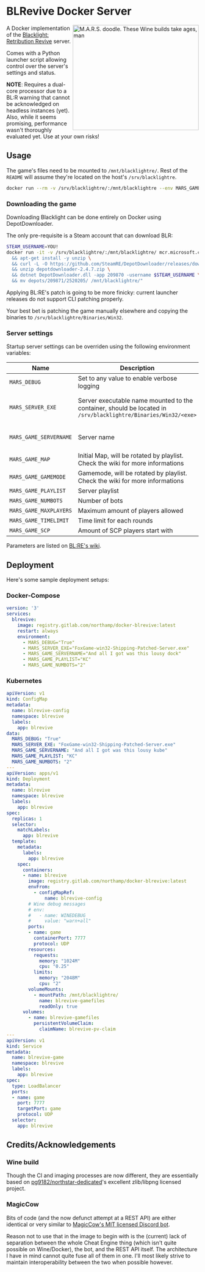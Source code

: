 # BLRevive Docker Server

<!-- markdownlint-disable-next-line MD033 -->
<img title="M.A.R.S. doodle. These Wine builds take ages, man" align="right" height="275" width="330" src="https://gitlab.com/northamp/docker-blrevive/-/raw/master/marsapi.png" >

A Docker implementation of the [Blacklight: Retribution Revive](https://gitlab.com/blrevive) server.

Comes with a Python launcher script allowing control over the server's settings and status.

**NOTE**: Requires a dual-core processor due to a BL:R warning that cannot be acknowledged on headless instances (yet). Also, while it seems promising, performance wasn't thoroughly evaluated yet. Use at your own risks!

## Usage

The game's files need to be mounted to `/mnt/blacklightre/`. Rest of the `README` will assume they're located on the host's `/srv/blacklightre`.

```bash
docker run --rm -v /srv/blacklightre/:/mnt/blacklightre --env MARS_GAME_NUMBOTS=2 -p 5000:5000 -p 7777:7777/udp registry.gitlab.com/northamp/docker-blrevive:latest
```

### Downloading the game

Downloading Blacklight can be done entirely on Docker using DepotDownloader.

The only pre-requisite is a Steam account that can download BLR:

```bash
STEAM_USERNAME=YOU!
docker run -it -v /srv/blacklightre/:/mnt/blacklightre/ mcr.microsoft.com/dotnet/sdk:6.0 bash -c "apt-get update \
  && apt-get install -y unzip \
  && curl -L -O https://github.com/SteamRE/DepotDownloader/releases/download/DepotDownloader_2.4.7/depotdownloader-2.4.7.zip \
  && unzip depotdownloader-2.4.7.zip \
  && dotnet DepotDownloader.dll -app 209870 -username $STEAM_USERNAME \
  && mv depots/209871/2520205/ /mnt/blacklightre/"
```

Applying BL:RE's patch is going to be more finicky: current launcher releases do not support CLI patching properly.

Your best bet is patching the game manually elsewhere and copying the binaries to `/srv/blacklightre/Binaries/Win32`.

### Server settings

Startup server settings can be overriden using the following environment variables:

| Name                      | Description                                                                                                      | Default                                     |
| ------------------------- | ---------------------------------------------------------------------------------------------------------------- | ------------------------------------------- |
| `MARS_DEBUG`              | Set to any value to enable verbose logging                                                                       | ``                                          |
| `MARS_SERVER_EXE`         | Server executable name mounted to the container, should be located in `/srv/blacklightre/Binaries/Win32/<exe>`   | `FoxGame-win32-Shipping-Patched-Server.exe` |
| `MARS_GAME_SERVERNAME`    | Server name                                                                                                      | `MARS Managed BLRE Server`                  |
| `MARS_GAME_MAP`           | Initial Map, will be rotated by playlist. Check the wiki for more informations                                   | `HeloDeck`                                  |
| `MARS_GAME_GAMEMODE`      | Gamemode, will be rotated by playlist. Check the wiki for more informations                                      | ``                                          |
| `MARS_GAME_PLAYLIST`      | Server playlist                                                                                                  | ``                                          |
| `MARS_GAME_NUMBOTS`       | Number of bots                                                                                                   | ``                                          |
| `MARS_GAME_MAXPLAYERS`    | Maximum amount of players allowed                                                                                | ``                                          |
| `MARS_GAME_TIMELIMIT`     | Time limit for each rounds                                                                                       | ``                                          |
| `MARS_GAME_SCP`           | Amount of SCP players start with                                                                                 | ``                                          |

Parameters are listed on [BL:RE's wiki](https://blrevive.gitlab.io/wiki/guides/hosting/game-server/parameters.html#blrevive-parameters).

## Deployment

Here's some sample deployment setups:

### Docker-Compose

```yaml
version: '3'
services:
  blrevive:
    image: registry.gitlab.com/northamp/docker-blrevive:latest
    restart: always
    environment:
      - MARS_DEBUG="True"
      - MARS_SERVER_EXE="FoxGame-win32-Shipping-Patched-Server.exe"
      - MARS_GAME_SERVERNAME="And all I got was this lousy dock"
      - MARS_GAME_PLAYLIST="KC"
      - MARS_GAME_NUMBOTS="2"
```

### Kubernetes

```yaml
apiVersion: v1
kind: ConfigMap
metadata:
  name: blrevive-config
  namespace: blrevive
  labels:
    app: blrevive
data:
  MARS_DEBUG: "True"
  MARS_SERVER_EXE: "FoxGame-win32-Shipping-Patched-Server.exe"
  MARS_GAME_SERVERNAME: "And all I got was this lousy kube"
  MARS_GAME_PLAYLIST: "KC"
  MARS_GAME_NUMBOTS: "2"
---
apiVersion: apps/v1
kind: Deployment
metadata:
  name: blrevive
  namespace: blrevive
  labels:
    app: blrevive
spec:
  replicas: 1
  selector:
    matchLabels:
      app: blrevive
  template:
    metadata:
      labels:
        app: blrevive
    spec:
      containers:
      - name: blrevive
        image: registry.gitlab.com/northamp/docker-blrevive:latest
        envFrom:
          - configMapRef:
              name: blrevive-config
        # Wine debug messages
        # env:
        #   - name: WINEDEBUG
        #     value: "warn+all"
        ports:
        - name: game
          containerPort: 7777
          protocol: UDP
        resources:
          requests:
            memory: "1024M"
            cpu: "0.25"
          limits:
            memory: "2048M"
            cpu: "2"
        volumeMounts:
          - mountPath: /mnt/blacklightre/
            name: blrevive-gamefiles
            readOnly: true
      volumes:
        - name: blrevive-gamefiles
          persistentVolumeClaim:
            claimName: blrevive-pv-claim
---
apiVersion: v1
kind: Service
metadata:
  name: blrevive-game
  namespace: blrevive
  labels:
    app: blrevive
spec:
  type: LoadBalancer
  ports:
  - name: game
    port: 7777
    targetPort: game
    protocol: UDP
  selector:
    app: blrevive
```

## Credits/Acknowledgements

### Wine build

Though the CI and imaging processes are now different, they are essentially based on [pg9182/northstar-dedicated](https://github.com/pg9182/northstar-dedicated/)'s excellent zlib/libpng licensed project.

### MagicCow

Bits of code (and the now defunct attempt at a REST API) are either identical or very similar to [MagicCow's MIT licensed Discord bot](https://github.com/MajiKau/BLRE-Server-Info-Discord-Bot).

Reason not to use that in the image to begin with is the (current) lack of separation between the whole Cheat Engine thing (which isn't quite possible on Wine/Docker), the bot, and the REST API itself. The architecture I have in mind cannot quite fuse all of them in one. I'll most likely strive to maintain interoperability between the two when possible however.
